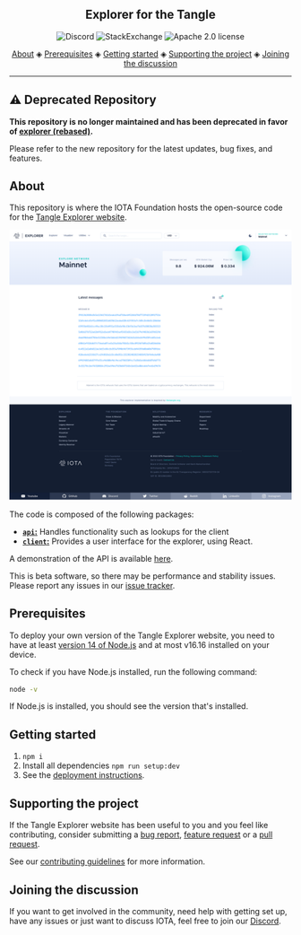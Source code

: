 <h2 align="center">Explorer for the Tangle</h2>

<p align="center">
  <a href="https://discord.iota.org/" style="text-decoration:none;"><img src="https://img.shields.io/badge/Discord-9cf.svg?logo=discord" alt="Discord"></a>
    <a href="https://iota.stackexchange.com/" style="text-decoration:none;"><img src="https://img.shields.io/badge/StackExchange-9cf.svg?logo=stackexchange" alt="StackExchange"></a>
    <a href="https://github.com/iotaledger/explorer/blob/main/LICENSE" style="text-decoration:none;"><img src="https://img.shields.io/github/license/iotaledger/explorer.svg" alt="Apache 2.0 license"></a>
</p>

<p align="center">
  <a href="#about">About</a> ◈
  <a href="#prerequisites">Prerequisites</a> ◈
  <a href="#getting-started">Getting started</a> ◈
  <a href="#supporting-the-project">Supporting the project</a> ◈
  <a href="#joining-the-discussion">Joining the discussion</a>
</p>

---

## ⚠️ Deprecated Repository

**This repository is no longer maintained and has been deprecated in favor of [explorer (rebased)](https://github.com/iotaledger/iota/tree/develop/apps/explorer).**

Please refer to the new repository for the latest updates, bug fixes, and features.

## About

This repository is where the IOTA Foundation hosts the open-source code for the [Tangle Explorer website](https://explorer.iota.org/).

![Tangle Explorer](images/tangle-explorer.png)

The code is composed of the following packages:

- [**`api`:**](api/README.md) Handles functionality such as lookups for the client
- [**`client`:**](client/README.md) Provides a user interface for the explorer, using React.

A demonstration of the API is available [here](https://explorer-api.iota.org).

This is beta software, so there may be performance and stability issues.
Please report any issues in our [issue tracker](https://github.com/iotaledger/explorer/issues/new).

## Prerequisites

To deploy your own version of the Tangle Explorer website, you need to have at least [version 14 of Node.js](https://nodejs.org/en/download/) and at most v16.16 installed on your device.

To check if you have Node.js installed, run the following command:

```bash
node -v
```

If Node.js is installed, you should see the version that's installed.

## Getting started

1. `npm i`
2. Install all dependencies `npm run setup:dev`
3. See the [deployment instructions](api/DEPLOYMENT.md).

## Supporting the project

If the Tangle Explorer website has been useful to you and you feel like contributing, consider submitting a [bug report](https://github.com/iotaledger/explorer/issues/new), [feature request](https://github.com/iotaledger/explorer/issues/new) or a [pull request](https://github.com/iotaledger/explorer/pulls/).

See our [contributing guidelines](.github/CONTRIBUTING.md) for more information.

## Joining the discussion

If you want to get involved in the community, need help with getting set up, have any issues or just want to discuss IOTA, feel free to join our [Discord](https://discord.iota.org/).
